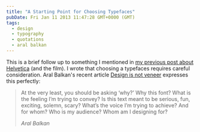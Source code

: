 ```yaml
---
title: "A Starting Point for Choosing Typefaces"
pubDate: Fri Jan 11 2013 11:47:28 GMT+0000 (GMT)
tags:
  - design
  - typography
  - quotations
  - aral balkan
---
```


<p>This is a brief follow up to something I mentioned in <a href="http://domchristie.co.uk/posts/42">my previous post about Helvetica</a> (and the film). I wrote that choosing a typefaces requires careful consideration. Aral Balkan's recent article <a href="http://aralbalkan.com/notes/design-is-not-veneer/">Design is not veneer</a> expresses this perfectly:</p>

<blockquote>
<p>At the very least, you should be asking &#x2018;why?&#x2019; Why this font? What is the feeling I&#x2019;m trying to convey? Is this text meant to be serious, fun, exciting, solemn, scary? What&#x2019;s the voice I&#x2019;m trying to achieve? And for whom? Who is my audience? Whom am I designing for?</p>
<cite>Aral Balkan</cite>
</blockquote>
